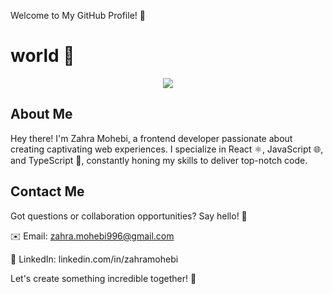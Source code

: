 Welcome to My GitHub Profile! 🚀
# world 👋

<p align="center">
  <img src="https://image.lexica.art/full_jpg/0bf3310a-e2aa-4a7e-80a8-4b03f1a48e65">
</p>

## About Me

Hey there! I'm Zahra Mohebi, a frontend developer passionate about creating captivating web experiences. I specialize in React ⚛️, JavaScript 🌐, and TypeScript 📜, constantly honing my skills to deliver top-notch code.

## Contact Me
Got questions or collaboration opportunities? Say hello! 🌟

✉️ Email: zahra.mohebi996@gmail.com

💼 LinkedIn:  linkedin.com/in/zahramohebi

Let's create something incredible together! 🎉

